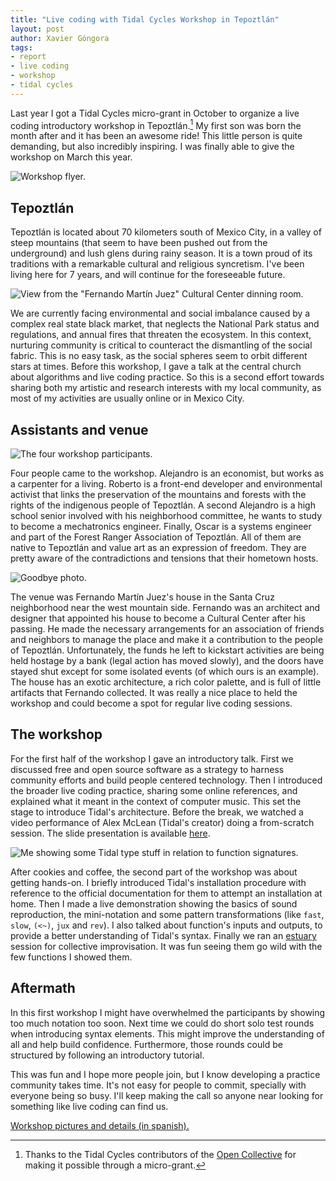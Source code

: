 ```yaml
---
title: "Live coding with Tidal Cycles Workshop in Tepoztlán"
layout: post
author: Xavier Góngora
tags:
- report
- live coding
- workshop
- tidal cycles
---
```

Last year I got a Tidal Cycles micro-grant in October to organize a live coding introductory workshop in Tepoztlán.[^1]
My first son was born the month after and it has been an awesome ride!
This little person is quite demanding, but also incredibly inspiring.
I was finally able to give the workshop on March this year.

[^1]: Thanks to the Tidal Cycles contributors of the [Open Collective](https://opencollective.com/tidalcycles) for making it possible through a micro-grant.

![Workshop flyer.](/imgs/2024-tidal-init/cartel.png)

## Tepoztlán

Tepoztlán is located about 70 kilometers south of Mexico City,
in a valley of steep mountains (that seem to have been pushed out from the underground) and lush glens during rainy season.
It is a town proud of its traditions with a remarkable cultural and religious syncretism.
I've been living here for 7 years, and will continue for the foreseeable future.

![View from the "Fernando Martín Juez" Cultural Center dinning room.](/imgs/2024-tidal-init/5.jpg)

We are currently facing environmental and social imbalance caused by a complex
real state black market, that neglects the National Park status and regulations,
and annual fires that threaten the ecosystem.
In this context, nurturing community is critical to counteract the dismantling of the social fabric.
This is no easy task, as the social spheres seem to orbit different stars at times.
Before this workshop, I gave a talk at the central church about algorithms and live coding practice.
So this is a second effort towards sharing both my artistic and research interests with my local community,
as most of my activities are usually online or in Mexico City.

## Assistants and venue

![The four workshop participants.](/imgs/2024-tidal-init/7.jpg)

Four people came to the workshop. Alejandro is an economist, but works as a carpenter for a living.
Roberto is a front-end developer and environmental activist that links the preservation of the mountains and forests with
the rights of the indigenous people of Tepoztlán.
A second Alejandro is a high school senior involved with his neighborhood committee, he wants to study to become a mechatronics engineer.
Finally, Oscar is a systems engineer and part of the Forest Ranger Association of Tepoztlán.
All of them are native to Tepoztlán and value art as an expression of freedom.
They are pretty aware of the contradictions and tensions that their hometown hosts.

![Goodbye photo.](/imgs/2024-tidal-init/8.jpg)

The venue was Fernando Martín Juez's house in the Santa Cruz neighborhood near the west mountain side.
Fernando was an architect and designer that appointed his house to become a Cultural Center after his passing.
He made the necessary arrangements for an association of friends and neighbors to manage the place and make it a contribution to the people of Tepoztlán.
Unfortunately, the funds he left to kickstart activities are being held hostage by a bank (legal action has moved slowly),
and the doors have stayed shut except for some isolated events (of which ours is an example).
The house has an exotic architecture, a rich color palette, and is full of little artifacts that Fernando collected.
It was really a nice place to held the workshop and could become a spot for regular live coding sessions.

## The workshop

For the first half of the workshop I gave an introductory talk.
First we discussed free and open source software as a
strategy to harness community efforts and build people centered technology.
Then I introduced the broader live coding practice, sharing some online references, and
explained what it meant in the context of computer music.
This set the stage to introduce Tidal's architecture.
Before the break, we watched a video performance of Alex McLean (Tidal's creator) doing a from-scratch session.
The slide presentation is available [here](https://docs.google.com/presentation/d/e/2PACX-1vQ8h38f0t9CYkyP1UftIe1l-mmtrQjxeYh7i5sU4nfKoINEiV3xXKlgnFXlWsV3QWcKoNI94d-5RFfU/pub?start=false&loop=false&delayms=0).

![Me showing some Tidal type stuff in relation to function signatures.](/imgs/2024-tidal-init/3.jpg)

After cookies and coffee, the second part of the workshop was about getting hands-on.
I briefly introduced Tidal's installation procedure with reference to the official documentation for them to attempt an installation at home.
Then I made a live demonstration showing the basics of sound reproduction, the mini-notation and some pattern
transformations (like `fast`, `slow`, `(<~)`, `jux` and `rev`).
I also talked about function's inputs and outputs, to provide a better understanding of Tidal's syntax.
Finally we ran an [estuary](https://estuary.mcmaster.ca) session for collective improvisation.
It was fun seeing them go wild with the few functions I showed them.

## Aftermath

In this first workshop I might have overwhelmed the participants by showing too much notation too soon.
Next time we could do short solo test rounds when introducing syntax elements.
This might improve the understanding of all and help build confidence.
Furthermore, those rounds could be structured by following an introductory tutorial.

This was fun and I hope more people join, but I know developing a practice community takes time.
It's not easy for people to commit, specially with everyone being so busy.
I'll keep making the call so anyone near looking for something like live coding can find us.

[Workshop pictures and details (in spanish).](/actividades/2024-tidal-init.html)
